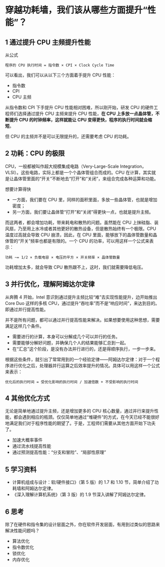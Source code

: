 # 穿越功耗墙，我们该从哪些方面提升“性能”？

## 1 通过提升 CPU 主频提升性能

从公式

```log
程序的 CPU 执行时间 = 指令数 × CPI × Clock Cycle Time
```

可以看出，我们可以从以下三个方面着手提升 CPU 性能：

- 指令数
- CPI
- CPU 主频

从指令数和 CPI 下手提升 CPU 性能相对困难，所以刚开始，研发 CPU 的硬件工程师们选择通过提升 CPU 主频来提升 CPU 性能，**在 CPU 上多放一点晶体管，不断提升 CPU 的时钟频率，这样就能让 CPU 变得更快，程序的执行时间就会缩短**。

但 CPU 的主频并不是可以无限提升的，还需要考虑 CPU 的功耗。

## 2 功耗：CPU 的极限

CPU，一般都被叫作超大规模集成电路（Very-Large-Scale Integration，VLSI）。这些电路，实际上都是一个个晶体管组合而成的。CPU 在计算，其实就是让晶体管里面的“开关”不断地去“打开”和“关闭”，来组合完成各种运算和功能。

想要计算得快

- 一方面，我们要在 CPU 里，同样的面积里面，多放一些晶体管，也就是增加密度；
- 另一方面，我们要让晶体管“打开”和“关闭”得更快一点，也就是提升主频。

而这两者，都会增加功耗，带来耗电和散热的问题。虽然能在 CPU 上抹硅脂、装风扇，乃至用上水冷或者其他更好的散热设备，但是散热始终有一个极限。CPU 温度过高就会导致 CPU 崩溃，因此，在 CPU 里面，能够放下的晶体管数量和晶体管的“开关”频率也都是有限的。一个 CPU 的功率，可以用这样一个公式来表示：

```log
功耗 ~= 1/2 × 负载电容 × 电压的平方 × 开关频率 × 晶体管数量
```

功耗增加太多，就会导致 CPU 散热跟不上，这时，我们就需要降低电压。

## 3 并行优化，理解阿姆达尔定律

从奔腾 4 开始，Intel 意识到通过提升主频比较“难”去实现性能提升，边开始推出 Core Duo 这样的多核 CPU，通过提升“吞吐率”而不是“响应时间”，来达到目的。即通过并行提高性能。

并不是所有问题，都可以通过并行提高性能来解决。如果想要使用这种思想，需要满足这样几个条件。

- 需要进行的计算，本身可以分解成几个可以并行的任务。
- 需要能够分解好问题，并确保几个人的结果能够汇总到一起。
- 在“汇总”这个阶段，是没有办法并行进行的，还是得顺序执行，一步一步来。

根据这些条件，就引出了常常用到的一个经验定律——阿姆达尔定律：对于一个程序进行优化之后，处理器并行运算之后效率提升的情况。具体可以用这样一个公式来表示：

```log
优化后的执行时间 = 受优化影响的执行时间 / 加速倍数 + 不受影响的执行时间
```

## 4 其他优化方式

无论是简单地通过提升主频，还是增加更多的 CPU 核心数量，通过并行来提升性能，都会遇到相应的瓶颈。仅仅简单地通过“堆硬件”的方式，在今天已经不能很好地满足我们对于程序性能的期望了。于是，工程师们需要从其他方面开始下功夫了。

- 加速大概率事件
- 通过流水线提高性能
- 通过预测提高性能：“分支和冒险”、“局部性原理”

## 5 学习资料

- 计算机组成与设计：软/硬件接口》（第 5 版）的 1.7 和 1.10 节，简单介绍了功耗墙和阿姆达尔定律。
- 《深入理解计算机系统》（第 3 版）的 1.9 节深入讲解了阿姆达尔定律。

## 6 思考

除了在硬件和指令集的设计层面之外，你在软件开发层面，有用到过类似的思路来解决性能问题吗？

- 算法优化
- 指令数优化
- 锁优化
- 内存优化
